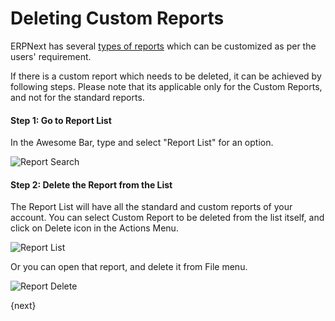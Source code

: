 <!-- add-breadcrumbs -->
# Deleting Custom Reports

ERPNext has several [types of reports](/docs/v12/user/manual/en/customize-erpnext/articles/making-custom-reports) which can be customized as per the users' requirement.

If there is a custom report which needs to be deleted, it can be achieved by following steps. Please note that its applicable only for the Custom Reports, and not for the standard reports.

#### Step 1: Go to Report List

In the Awesome Bar, type and select "Report List" for an option.

<img alt="Report Search" class="screenshot" src="{{docs_base_url}}/assets/img/customize/customize-deleting-reports-1.png">

#### Step 2: Delete the Report from the List

The Report List will have all the standard and custom reports of your account. You can select Custom Report to be deleted from the list itself, and click on Delete icon in the Actions Menu.

<img alt="Report List" class="screenshot" src="{{docs_base_url}}/assets/img/customize/customize-deleting-reports.png">

Or you can open that report, and delete it from File menu.

<img alt="Report Delete" class="screenshot" src="{{docs_base_url}}/assets/img/customize/customize-deleting-reports-2.png">

{next}

<!-- markdown -->

